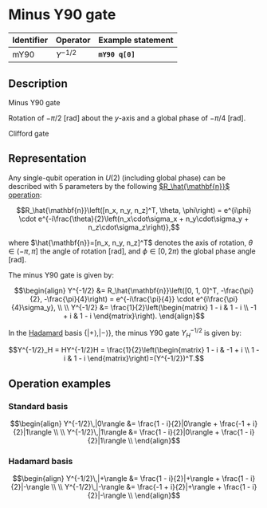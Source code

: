 # Minus Y90 gate

| Identifier | Operator   | Example statement |
|------------|------------|-------------------|
| mY90       | $Y^{-1/2}$ | **`mY90 q[0]`**   |

## Description

Minus Y90 gate

Rotation of $-\pi/2$ [rad] about the _y_-axis and a global phase of $-\pi/4$ [rad].

Clifford gate

## Representation

Any single-qubit operation in $U(2)$ (including global phase) can be described with 5 parameters by the following
[$R_\hat{\mathbf{n}}$ operation](../single_qubit/sq_Rn.md):

$$R_\hat{\mathbf{n}}\left([n_x, n_y, n_z]^T, \theta, \phi\right) = e^{i\phi} \cdot e^{-i\frac{\theta}{2}\left(n_x\cdot\sigma_x + n_y\cdot\sigma_y + n_z\cdot\sigma_z\right)},$$

where $\hat{\mathbf{n}}=[n_x, n_y, n_z]^T$ denotes the axis of rotation, $\theta\in(-\pi, \pi]$ the angle of rotation [rad], and $\phi\in[0,2\pi)$ the global phase angle [rad].

The minus Y90 gate is given by:

$$\begin{align}
Y^{-1/2} &= R_\hat{\mathbf{n}}\left([0, 1, 0]^T, -\frac{\pi}{2}, -\frac{\pi}{4}\right) = e^{-i\frac{\pi}{4}} \cdot e^{i\frac{\pi}{4}\sigma_y}, \\
\\
Y^{-1/2} &= \frac{1}{2}\left(\begin{matrix}
1 - i  & 1 - i \\
-1 + i & 1 - i 
\end{matrix}\right).
\end{align}$$

In the [Hadamard](../single_qubit/sq_H.md) basis $\{|+\rangle, |-\rangle\}$, the minus Y90 gate $Y^{-1/2}_H$ is given by:

$$Y^{-1/2}_H = HY^{-1/2}H = \frac{1}{2}\left(\begin{matrix}
1 - i & -1 + i \\
1 - i & 1 - i 
\end{matrix}\right)=(Y^{-1/2})^T.$$

## Operation examples

### Standard basis

$$\begin{align}
Y^{-1/2}\,|0\rangle &= \frac{1 - i}{2}|0\rangle + \frac{-1 + i}{2}|1\rangle \\
\\
Y^{-1/2}\,|1\rangle &= \frac{1 - i}{2}|0\rangle + \frac{1 - i}{2}|1\rangle \\
\end{align}$$

### Hadamard basis

$$\begin{align}
Y^{-1/2}\,|+\rangle &= \frac{1 - i}{2}|+\rangle + \frac{1 - i}{2}|-\rangle \\
\\
Y^{-1/2}\,|-\rangle &= \frac{-1 + i}{2}|+\rangle + \frac{1 - i}{2}|-\rangle \\
\end{align}$$

